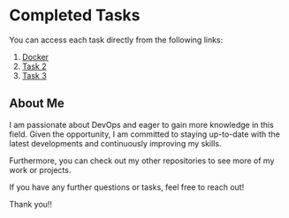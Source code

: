# Completed Tasks

You can access each task directly from the following links:

1. [Docker](https://github.com/sumanthgitty/DevOps-Support-Engineer/tree/main/Docker) 
2. [Task 2](https://github.com/sumanthgitty/DevOps-Support-Engineer/tree/main/Task-2) 
3. [Task 3](https://github.com/sumanthgitty/DevOps-Support-Engineer/tree/main/Task-3) 

## About Me

I am passionate about DevOps and eager to gain more knowledge in this field. Given the opportunity, I am committed to staying up-to-date with the latest developments and continuously improving my skills.

Furthermore, you can check out my other repositories to see more of my work or projects.

If you have any further questions or tasks, feel free to reach out!

Thank you!!
